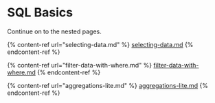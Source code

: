 # SQL Basics

Continue on to the nested pages.

{% content-ref url="selecting-data.md" %}
[selecting-data.md](selecting-data.md)
{% endcontent-ref %}

{% content-ref url="filter-data-with-where.md" %}
[filter-data-with-where.md](filter-data-with-where.md)
{% endcontent-ref %}

{% content-ref url="aggregations-lite.md" %}
[aggregations-lite.md](aggregations-lite.md)
{% endcontent-ref %}
